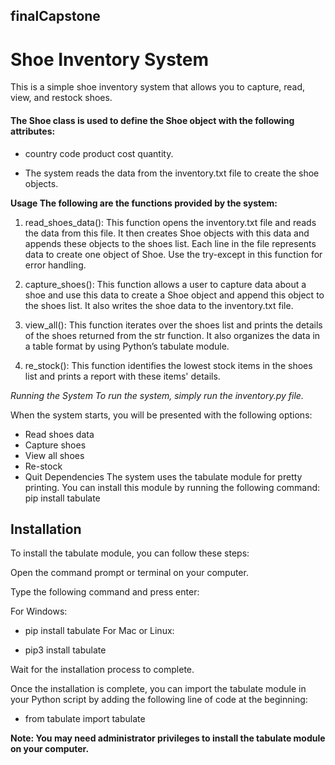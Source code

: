 ## finalCapstone

# Shoe Inventory System

This is a simple shoe inventory system that allows you to capture, read, view, and restock shoes.

#### The Shoe class is used to define the Shoe object with the following attributes:

* country code product cost quantity.

* The system reads the data from the inventory.txt file to create the shoe objects.

**Usage The following are the functions provided by the system:**

1. read_shoes_data(): This function opens the inventory.txt file and reads the data from this file. It then creates Shoe objects with this data and appends these objects to the shoes list. Each line in the file represents data to create one object of Shoe. Use the try-except in this function for error handling.

2. capture_shoes(): This function allows a user to capture data about a shoe and use this data to create a Shoe object and append this object to the shoes list. It also writes the shoe data to the inventory.txt file.

3. view_all(): This function iterates over the shoes list and prints the details of the shoes returned from the str function. It also organizes the data in a table format by using Python’s tabulate module.

4. re_stock(): This function identifies the lowest stock items in the shoes list and prints a report with these items' details.

_Running the System To run the system, simply run the inventory.py file._

When the system starts, you will be presented with the following options:

* Read shoes data
* Capture shoes
* View all shoes
* Re-stock
* Quit
Dependencies The system uses the tabulate module for pretty printing. You can install this module by running the following command: pip install tabulate

## Installation

To install the tabulate module, you can follow these steps:

Open the command prompt or terminal on your computer.

Type the following command and press enter:

For Windows:

* pip install tabulate
For Mac or Linux:

* pip3 install tabulate

Wait for the installation process to complete.

Once the installation is complete, you can import the tabulate module in your Python script by adding the following line of code at the beginning:

* from tabulate import tabulate

**Note: You may need administrator privileges to install the tabulate module on your computer.**
